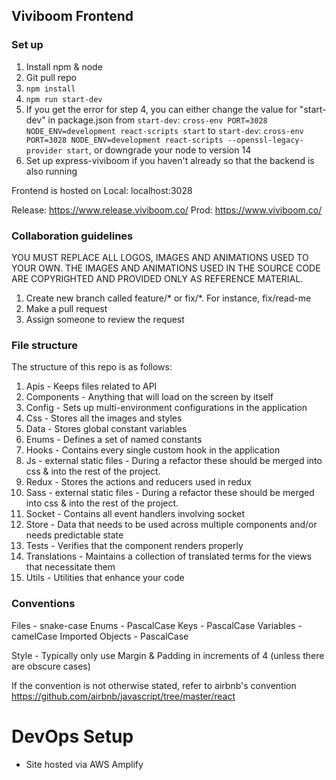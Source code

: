 ## Viviboom Frontend

### Set up
1. Install npm & node
2. Git pull repo
3. `npm install`
4. `npm run start-dev`
5. If you get the error for step 4, you can either change the value for "start-dev" in package.json from `start-dev`: `cross-env PORT=3028 NODE_ENV=development react-scripts start` to `start-dev`: `cross-env PORT=3028 NODE_ENV=development react-scripts --openssl-legacy-provider start`, or downgrade your node to version 14
6. Set up express-viviboom if you haven't already so that the backend is also running

Frontend is hosted on
Local: localhost:3028

Release: https://www.release.viviboom.co/
Prod: https://www.viviboom.co/

### Collaboration guidelines
YOU MUST REPLACE ALL LOGOS, IMAGES AND ANIMATIONS USED TO YOUR OWN. THE IMAGES AND ANIMATIONS USED IN THE SOURCE CODE ARE COPYRIGHTED AND PROVIDED ONLY AS REFERENCE MATERIAL.

1. Create new branch called feature/* or fix/*. For instance, fix/read-me
2. Make a pull request
3. Assign someone to review the request


### File structure
The structure of this repo is as follows:

1. Apis - Keeps files related to API
2. Components - Anything that will load on the screen by itself
3. Config - Sets up multi-environment configurations in the application
4. Css - Stores all the images and styles
5. Data - Stores global constant variables
6. Enums - Defines a set of named constants
7. Hooks - Contains every single custom hook in the application
8. Js - external static files - During a refactor these should be merged into css & into the rest of the project.
9. Redux - Stores the actions and reducers used in redux 
10. Sass - external static files - During a refactor these should be merged into css & into the rest of the project.
11. Socket - Contains all event handlers involving socket
12. Store - Data that needs to be used across multiple components and/or needs predictable state
13. Tests - Verifies that the component renders properly
14. Translations - Maintains a collection of translated terms for the views that necessitate them
15. Utils - Utilities that enhance your code


### Conventions

Files - snake-case
Enums - PascalCase
Keys - PascalCase 
Variables - camelCase
Imported Objects - PascalCase

Style - Typically only use Margin & Padding in increments of 4 (unless there are obscure cases)

If the convention is not otherwise stated, refer to airbnb's convention
https://github.com/airbnb/javascript/tree/master/react


# DevOps Setup
- Site hosted via AWS Amplify
